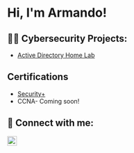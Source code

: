 <h1>Hi, I'm Armando! 

<h2>👨‍💻 Cybersecurity Projects:</h2>

  - [Active Directory Home Lab](https://github.com/anunezesc/ActiveDirectoryLab/blob/main/README.md)


<h2>Certifications</h2>
  
  -  [Security+](https://www.credly.com/badges/8a9d4020-c27f-489d-86af-199545289bc4/linked_in?t=sx7qxp)
  - CCNA- Coming soon!


<h2> 🤳 Connect with me:</h2>


[<img align="left" alt="JoshMadakor | LinkedIn" width="22px" src="https://cdn.jsdelivr.net/npm/simple-icons@v3/icons/linkedin.svg" />][linkedin]



[linkedin]: https://www.linkedin.com/in/armandoo/

<!--
**joshmadakor1/joshmadakor1** is a ✨ _special_ ✨ repository because its `README.md` (this file) appears on your GitHub profile.

Here are some ideas to get you started:

- 🔭 I’m currently working on ...
- 🌱 I’m currently learning ...
- 👯 I’m looking to collaborate on ...
- 🤔 I’m looking for help with ...
- 💬 Ask me about ...
- 📫 How to reach me: ...
- 😄 Pronouns: ...
- ⚡ Fun fact: ...
-->
